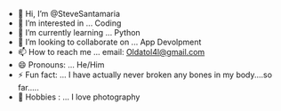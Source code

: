 - 👋 Hi, I’m @SteveSantamaria
- 👀 I’m interested in ... Coding
- 🌱 I’m currently learning ... Python
- 💞️ I’m looking to collaborate on ... App Devolpment
- 📫 How to reach me ... email: Oldatol4l@gmail.com
- 😄 Pronouns: ... He/Him
- ⚡ Fun fact: ... I have actually never broken any bones in my body....so far.....
- 📸 Hobbies : ... I love photography 
<!---
SteveSantamaria/SteveSantamaria is a ✨ special ✨ repository because its `README.md` (this file) appears on your GitHub profile.
You can click the Preview link to take a look at your changes.
--->
